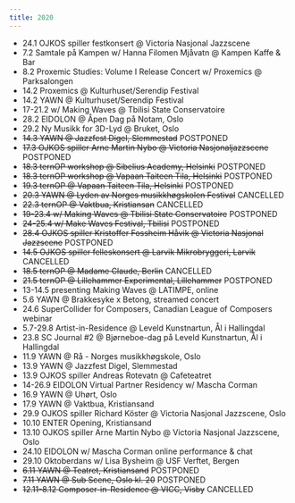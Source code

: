 ```yaml
---
title: 2020
---
```

- 24.1 OJKOS spiller festkonsert @ Victoria Nasjonal Jazzscene
- 7.2 Samtale på Kampen w/ Hanna Filomen Mjåvatn @ Kampen Kaffe & Bar
- 8.2 Proxemic Studies: Volume I Release Concert w/ Proxemics @ Parksalongen
- 14.2 Proxemics @ Kulturhuset/Serendip Festival
- 14.2 YAWN @ Kulturhuset/Serendip Festival
- 17-21.2 w/ Making Waves @ Tbilisi State Conservatoire
- 28.2 EIDOLON @ Åpen Dag på Notam, Oslo
- 29.2 Ny Musikk for 3D-Lyd @ Bruket, Oslo
- ~~14.3 YAWN @ Jazzfest Digel, Slemmestad~~ POSTPONED
- ~~17.3 OJKOS spiller Arne Martin Nybo @ Victoria Nasjonaljazzscene~~ POSTPONED
- ~~18.3 ternOP workshop @ Sibelius Academy, Helsinki~~ POSTPONED
- ~~18.3 ternOP workshop @ Vapaan Taiteen Tila, Helsinki~~ POSTPONED
- ~~19.3 ternOP @ Vapaan Taiteen Tila, Helsinki~~ POSTPONED
- ~~20.3 YAWN @ Lyden av Norges musikkhøgskolen Festival~~ CANCELLED
- ~~22.3 ternOP @ Vaktbua, Kristiansan~~ CANCELLED
- ~~19-23.4 w/ Making Waves @ Tbilisi State Conservatoire~~ POSTPONED
- ~~24-25.4 w/ Make Waves Festival, Tbilisi~~ POSTPONED
- ~~28.4 OJKOS spiller Kristoffer Fossheim Håvik @ Victoria Nasjonal Jazzscene~~ POSTPONED
- ~~14.5 OJKOS spiller felleskonsert @ Larvik Mikrobryggeri, Larvik~~ CANCELLED
- ~~18.5 ternOP @ Madame Claude, Berlin~~  CANCELLED
- ~~21.5 ternOP @ Lillehammer Experimental, Lillehammer~~ POSTPONED
- 13-14.5 presenting Making Waves @ LATIMPE, online
- 5.6 YAWN @ Brakkesyke x Betong, streamed concert
- 24.6 SuperCollider for Composers, Canadian League of Composers webinar
- 5.7-29.8 Artist-in-Residence @ Leveld Kunstnartun, Ål i Hallingdal
- 23.8 SC Journal #2 @ Bjørneboe-dag på Leveld Kunstnartun, Ål i Hallingdal
- 11.9 YAWN @ Rå - Norges musikkhøgskole, Oslo
- 13.9 YAWN @ Jazzfest Digel, Slemmestad
- 13.9 OJKOS spiller Andreas Rotevatn @ Cafeteatret
- 14-26.9 EIDOLON Virtual Partner Residency w/ Mascha Corman
- 16.9 YAWN @ Uhørt, Oslo
- 17.9 YAWN @ Vaktbua, Kristiansand
- 29.9 OJKOS spiller Richard Köster @ Victoria Nasjonal Jazzscene, Oslo
- 10.10 ENTER Opening, Kristiansand
- 13.10  OJKOS spiller Arne Martin Nybo @ Victoria Nasjonal Jazzscene, Oslo
- 24.10 EIDOLON w/ Mascha Corman online performance & chat
- 29.10 Oktoberdans w/ Lisa Bysheim @ USF Verftet, Bergen
- ~~6.11 YAWN @ Teatret, Kristiansand~~ POSTPONED
- ~~7.11 YAWN @ Sub Scene, Oslo kl. 20~~ POSTPONED
- ~~12.11-8.12 Composer-in-Residence @ VICC, Visby~~ CANCELLED
